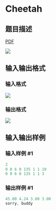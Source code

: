 # Cheetah

## 题目描述

[problemUrl]: https://uva.onlinejudge.org/index.php?option=com_onlinejudge&Itemid=8&category=19&page=show_problem&problem=1649

[PDF](https://uva.onlinejudge.org/external/107/p10708.pdf)

![](https://cdn.luogu.com.cn/upload/vjudge_pic/UVA10708/f7d197aeeb4517bb41b3c221063312ad4a310e39.png)

## 输入输出格式

### 输入格式

![](https://cdn.luogu.com.cn/upload/vjudge_pic/UVA10708/435b76ae7ea95fd1490d97631f22f9cb2bb2d33f.png)

### 输出格式

![](https://cdn.luogu.com.cn/upload/vjudge_pic/UVA10708/820df1b51651b87559a1ea08ececf5c5dc6116e2.png)

## 输入输出样例

### 输入样例 #1

```cpp
2
0 0 6 0 135 1 1 10
0 0 6 0 135 1 1 3
```


### 输出样例 #1

```cpp
45.00 4.24 3.00 3.00
sorry, buddy
```



